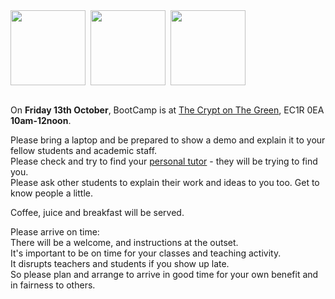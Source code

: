 <div>
    <img src="https://jsndyks.github.io/cityBootCamp/html/welcome/img/fika.neon.IMG_8298.jpeg" height="120" />&nbsp;
    <img src="https://jsndyks.github.io/cityBootCamp/html/welcome/img/crypt.IMG_1419.jpeg" height="120" />&nbsp;
    <img src="https://jsndyks.github.io/cityBootCamp/html/welcome/img/pingpong.IMG_1416.jpeg" height="120" />
    
<p style="padding-top:1em">On <b>Friday 13th October</b>, BootCamp is at <a href="https://maps.app.goo.gl/1QYyVsqwaDe1HEbY6">The Crypt on The Green</a>, EC1R 0EA
<br/><b>10am-12noon</b>.</p>
    
<p>Please bring a laptop and be prepared to show a demo and explain it to your fellow students and academic staff.<br/>
Please check and try to find your <a href="https://moodle4.city.ac.uk/mod/page/view.php?id=781700">personal tutor</a> - they will be trying to find you.<br/>
Please ask other students to explain their work and ideas to you too. Get to know people a little.</p> 
    
<p>Coffee, juice and breakfast will be served.</p>
    
<p>Please arrive on time:<br/>
There will be a welcome, and instructions at the outset.<br/>
It's important to be on time for your classes and teaching activity.<br/>
It disrupts teachers and students if you show up late.<br/>
So please plan and arrange to arrive in good time for your own benefit and in fairness to others.</p>
    
</div>
